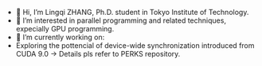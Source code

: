 - 👋 Hi, I’m Lingqi ZHANG, Ph.D. student in Tokyo Institute of Technology. 
- 👀 I’m interested in parallel programming and related techniques, expecially GPU programming. 
- 🌱 I’m currently working on:
-   Exploring the pottencial of device-wide synchronization introduced from CUDA 9.0 -> Details pls refer to PERKS repository. 

<!---
neozhang307/neozhang307 is a ✨ special ✨ repository because its `README.md` (this file) appears on your GitHub profile.
You can click the Preview link to take a look at your changes.
--->
